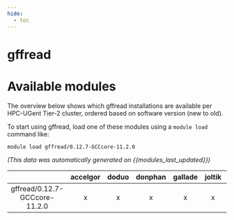 ```yaml
---
hide:
  - toc
---
```


gffread
=======

# Available modules


The overview below shows which gffread installations are available per HPC-UGent Tier-2 cluster, ordered based on software version (new to old).

To start using gffread, load one of these modules using a `module load` command like:

```shell
module load gffread/0.12.7-GCCcore-11.2.0
```

*(This data was automatically generated on {{modules_last_updated}})*  

| |accelgor|doduo|donphan|gallade|joltik|shinx|skitty|
| :---: | :---: | :---: | :---: | :---: | :---: | :---: | :---: |
|gffread/0.12.7-GCCcore-11.2.0|x|x|x|x|x|-|-|
